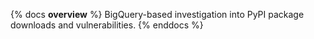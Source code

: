 {% docs __overview__ %}
BigQuery-based investigation into PyPI package downloads and vulnerabilities.
{% enddocs %}